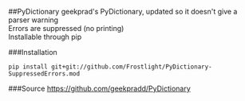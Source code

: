 ##PyDictionary
geekprad's PyDictionary, updated so it doesn't give a parser warning  
Errors are suppressed (no printing)  
Installable through pip

###Installation
```
pip install git+git://github.com/Frostlight/PyDictionary-SuppressedErrors.mod
```

###Source
https://github.com/geekpradd/PyDictionary
